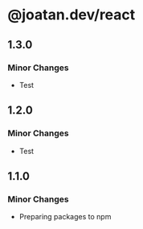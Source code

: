 # @joatan.dev/react

## 1.3.0

### Minor Changes

- Test

## 1.2.0

### Minor Changes

- Test

## 1.1.0

### Minor Changes

- Preparing packages to npm
